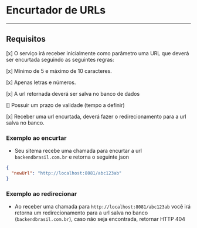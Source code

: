 # Encurtador de URLs

---

## Requisitos

[x] O serviço irá receber inicialmente como parâmetro uma URL que deverá ser encurtada seguindo as seguintes regras:

[x] Mínimo de 5 e máximo de 10 caracteres.

[x] Apenas letras e números.

[x] A url retornada deverá ser salva no banco de dados

[] Possuir um prazo de validade (tempo a definir)

[x] Receber uma url encurtada, deverá fazer o redirecionamento para a url salva no banco.

### Exemplo ao encurtar

- Seu sitema recebe uma chamada para encurtar a url `backendbrasil.com.br` e retorna o seguinte json

```json
{
  "newUrl": "http://localhost:8081/abc123ab"
}
```

### Exemplo ao redirecionar

- Ao receber uma chamada para `http://localhost:8081/abc123ab` você irá retorna um redirecionamento para a url salva no banco (`backendbrasil.com.br`), caso não seja encontrada, retornar HTTP 404
